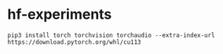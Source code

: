 # hf-experiments

```
pip3 install torch torchvision torchaudio --extra-index-url https://download.pytorch.org/whl/cu113
```
